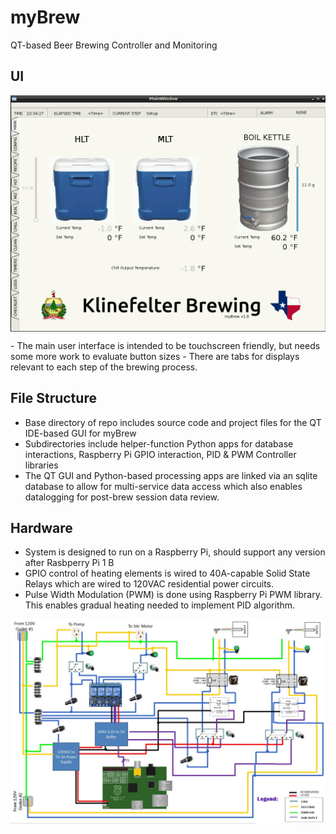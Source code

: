 # myBrew
QT-based Beer Brewing Controller and Monitoring

## UI
<p align="center"><img src="https://github.com/BillKlineVT/myBrew/blob/master/myBrew%20screenshots/myBrew%20UI%20screenshot.png?raw=true" width="800" align="middle"/></p>
- The main user interface is intended to be touchscreen friendly, but needs some more work to evaluate button sizes
- There are tabs for displays relevant to each step of the brewing process.

## File Structure
- Base directory of repo includes source code and project files for the QT IDE-based GUI for myBrew
- Subdirectories include helper-function Python apps for database interactions, Raspberry Pi GPIO interaction, PID & PWM Controller libraries
- The QT GUI and Python-based processing apps are linked via an sqlite database to allow for multi-service data access which also enables datalogging for post-brew session data review.
 
## Hardware
- System is designed to run on a Raspberry Pi, should support any version after Rasbperry Pi 1 B
- GPIO control of heating elements is wired to 40A-capable Solid State Relays which are wired to 120VAC residential power circuits.
- Pulse Width Modulation (PWM) is done using Raspberry Pi PWM library.  This enables gradual heating needed to implement PID algorithm.

<p align="center">
<img src="https://github.com/BillKlineVT/myBrew/blob/master/Documentation/myBrew%20v1%20schematic%20(2x%20120VAC%20circuits).JPG?raw=true" alt="" width="800"/> </p>
